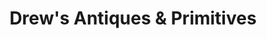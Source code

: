 ---
title: "Drew's Antiques & Primitives"
url: /hico/drews-antiques-und-primitives/
shop: Antiquitäten
---